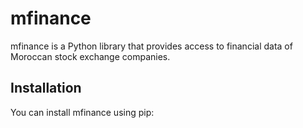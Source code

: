 # mfinance

mfinance is a Python library that provides access to financial data of Moroccan stock exchange companies.

## Installation

You can install mfinance using pip:

